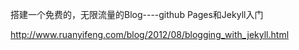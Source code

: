 
搭建一个免费的，无限流量的Blog----github Pages和Jekyll入门


  http://www.ruanyifeng.com/blog/2012/08/blogging_with_jekyll.html
